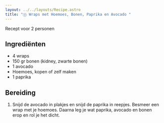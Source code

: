 ```yaml
---
layout: ../../layouts/Recipe.astro
title: "Ⓥ Wraps met Hoemoes, Bonen, Paprika en Avocado "
---
```

R﻿ecept voor 2 personen

## Ingrediënten

* 4﻿ wraps
* 1﻿50 gr bonen (kidney, zwarte bonen)
* 1﻿ avocado
* Hoemoes, kopen of zelf maken
* 1﻿ paprika

## Bereiding

1. Snijd de avocado in plakjes en snijd de paprika in reepjes. Besmeer een wrap met je hoemoes. Daarna leg je wat paprika, avocado en bonen erop en rol je het dicht.